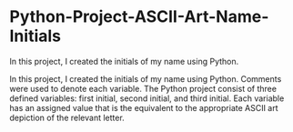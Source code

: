 # Python-Project-ASCII-Art-Name-Initials
In this project, I created the initials of my name using Python. 

In this project, I created the initials of my name using Python. Comments were used to denote each variable. The Python project consist of three defined variables: first initial, second initial, and third initial. Each variable has an assigned value that is the equivalent to the appropriate ASCII art depiction of the relevant letter.
